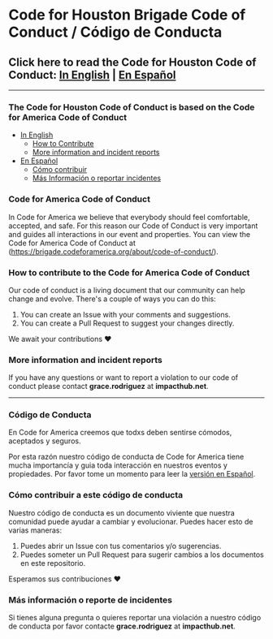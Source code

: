 # Code for Houston Brigade Code of Conduct / Código de Conducta

## Click here to read the Code for Houston Code of Conduct: [In English](https://github.com/codeforhoustonorg/codeofconduct/blob/master/english.md) | [En Español](https://github.com/codeforhoustonorg/codeofconduct/blob/master/español.md)

----


### The Code for Houston Code of Conduct is based on the Code for America Code of Conduct

- [In English](https://github.com/codeforamerica/codeofconduct/blob/master/code-of-conduct-en.md)
  - [How to Contribute](#how-to-contribute-to-the-Code-for-America-Code-of-Conduct)
  - [More information and incident reports](#more-information-and-incident-reports)
- [En Español](https://github.com/codeforamerica/codeofconduct/blob/master/code-of-conduct-es.md)
  - [Cómo contribuir](#cómo-contribuir-a-este-código-de-conducta)
  - [Más Información o reportar incidentes](#más-información-o-reporte-de-incidentes)

### Code for America Code of Conduct

In Code for America we believe that everybody should feel comfortable, accepted, and safe. For this reason our Code of Conduct is very important and guides all interactions in our event and properties. You can view the Code for America Code of Conduct at (https://brigade.codeforamerica.org/about/code-of-conduct/).

### How to contribute to the Code for America Code of Conduct

Our code of conduct is a living document that our community can help change and evolve. There's a couple of ways you can do this:

1. You can create an Issue with your comments and suggestions.
2. You can create a Pull Request to suggest your changes directly.

We await your contributions :heart:

### More information and incident reports

If you have any questions or want to report a violation to our code of conduct please contact **grace.rodriguez** at **impacthub.net**.

----

### Código de Conducta

En Code for America creemos que todxs deben sentirse cómodos, aceptados y seguros.

Por esta razón nuestro código de conducta de Code for America tiene mucha importancía y guia toda interacción en nuestros eventos y propiedades. Por favor tome un momento para leer la [versión en Español](code-of-conduct-es.md).

### Cómo contribuir a este código de conducta

Nuestro código de conducta es un documento viviente que nuestra comunidad puede ayudar a cambiar y evolucionar. Puedes hacer esto de varias maneras:

1. Puedes abrir un Issue con tus comentarios y/o sugerencias.
2. Puedes someter un Pull Request para sugerir cambios a los documentos en este repositorio.

Esperamos sus contribuciones :heart:

### Más información o reporte de incidentes

Si tienes alguna pregunta o quieres reportar una violación a nuestro código de conducta por favor contacte **grace.rodriguez** at **impacthub.net**.
